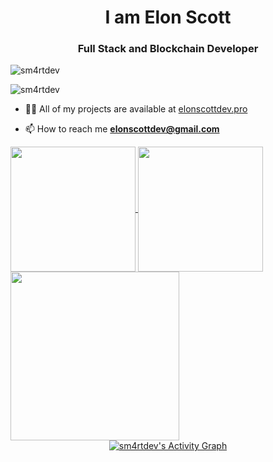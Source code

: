 <h1 align="center">I am Elon Scott</h1>
<h3 align="center">Full Stack and Blockchain Developer</h3>

<p align="left"> <img src="https://komarev.com/ghpvc/?username=sm4rtdev&label=Profile%20views&color=0e75b6&style=flat" alt="sm4rtdev" /> </p>

<p align="left"> <img src="https://github-profile-trophy.vercel.app/?username=sm4rtdev&theme=juicyfresh" alt="sm4rtdev" /></a> </p>

- 👨‍💻 All of my projects are available at [elonscottdev.pro](https://www.elonscottdev.pro)

- 📫 How to reach me **elonscottdev@gmail.com**

<p align="left">
</p>
<a href="https://github.com/sm4rtdev">
  <img height=200 align="center" src="https://github-readme-streak-stats.herokuapp.com/?user=sm4rtdev&theme=radical" />
</a>
<a href="https://github.com/sm4rtdev">
  <img height=200 align="center" src="https://github-readme-stats.vercel.app/api/top-langs?username=sm4rtdev&show_icons=true&locale=en&layout=compact&langs_count=8&theme=radical" />
</a>
<a href="https://github.com/sm4rtdev">
  <img height=270 align="center" src="https://github-readme-stats.vercel.app/api?username=sm4rtdev&show_icons=true&rank_icon=github&icon_color=79ff97&show=reviews,discussions_started,discussions_answered,prs_merged,prs_merged_percentage&theme=radical" />
</a>
<div align="center">
  <a href="https://github.com/sm4rtdev/sm4rtdev"><img alt="sm4rtdev's Activity Graph" src="https://github-readme-activity-graph.vercel.app/graph/?username=sm4rtdev&bg_color=RRGGBBAA&title_color=84C2C0&color=84C2C0&line=84C2C0&point=DEDEDE&hide_border=true&custom_title=Contribution⠀Graph" /></a>
  </div>

